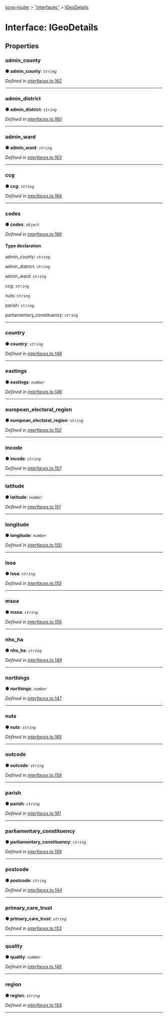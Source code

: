 [scvo-router](../README.md) > ["interfaces"](../modules/_interfaces_.md) > [IGeoDetails](../interfaces/_interfaces_.igeodetails.md)



# Interface: IGeoDetails


## Properties
<a id="admin_county"></a>

###  admin_county

**●  admin_county**:  *`string`* 

*Defined in [interfaces.ts:162](https://github.com/scvodigital/scvo-router/blob/2a23180/src/interfaces.ts#L162)*





___

<a id="admin_district"></a>

###  admin_district

**●  admin_district**:  *`string`* 

*Defined in [interfaces.ts:160](https://github.com/scvodigital/scvo-router/blob/2a23180/src/interfaces.ts#L160)*





___

<a id="admin_ward"></a>

###  admin_ward

**●  admin_ward**:  *`string`* 

*Defined in [interfaces.ts:163](https://github.com/scvodigital/scvo-router/blob/2a23180/src/interfaces.ts#L163)*





___

<a id="ccg"></a>

###  ccg

**●  ccg**:  *`string`* 

*Defined in [interfaces.ts:164](https://github.com/scvodigital/scvo-router/blob/2a23180/src/interfaces.ts#L164)*





___

<a id="codes"></a>

###  codes

**●  codes**:  *`object`* 

*Defined in [interfaces.ts:166](https://github.com/scvodigital/scvo-router/blob/2a23180/src/interfaces.ts#L166)*


#### Type declaration




 admin_county: `string`






 admin_district: `string`






 admin_ward: `string`






 ccg: `string`






 nuts: `string`






 parish: `string`






 parliamentary_constituency: `string`







___

<a id="country"></a>

###  country

**●  country**:  *`string`* 

*Defined in [interfaces.ts:148](https://github.com/scvodigital/scvo-router/blob/2a23180/src/interfaces.ts#L148)*





___

<a id="eastings"></a>

###  eastings

**●  eastings**:  *`number`* 

*Defined in [interfaces.ts:146](https://github.com/scvodigital/scvo-router/blob/2a23180/src/interfaces.ts#L146)*





___

<a id="european_electoral_region"></a>

###  european_electoral_region

**●  european_electoral_region**:  *`string`* 

*Defined in [interfaces.ts:152](https://github.com/scvodigital/scvo-router/blob/2a23180/src/interfaces.ts#L152)*





___

<a id="incode"></a>

###  incode

**●  incode**:  *`string`* 

*Defined in [interfaces.ts:157](https://github.com/scvodigital/scvo-router/blob/2a23180/src/interfaces.ts#L157)*





___

<a id="latitude"></a>

###  latitude

**●  latitude**:  *`number`* 

*Defined in [interfaces.ts:151](https://github.com/scvodigital/scvo-router/blob/2a23180/src/interfaces.ts#L151)*





___

<a id="longitude"></a>

###  longitude

**●  longitude**:  *`number`* 

*Defined in [interfaces.ts:150](https://github.com/scvodigital/scvo-router/blob/2a23180/src/interfaces.ts#L150)*





___

<a id="lsoa"></a>

###  lsoa

**●  lsoa**:  *`string`* 

*Defined in [interfaces.ts:155](https://github.com/scvodigital/scvo-router/blob/2a23180/src/interfaces.ts#L155)*





___

<a id="msoa"></a>

###  msoa

**●  msoa**:  *`string`* 

*Defined in [interfaces.ts:156](https://github.com/scvodigital/scvo-router/blob/2a23180/src/interfaces.ts#L156)*





___

<a id="nhs_ha"></a>

###  nhs_ha

**●  nhs_ha**:  *`string`* 

*Defined in [interfaces.ts:149](https://github.com/scvodigital/scvo-router/blob/2a23180/src/interfaces.ts#L149)*





___

<a id="northings"></a>

###  northings

**●  northings**:  *`number`* 

*Defined in [interfaces.ts:147](https://github.com/scvodigital/scvo-router/blob/2a23180/src/interfaces.ts#L147)*





___

<a id="nuts-1"></a>

###  nuts

**●  nuts**:  *`string`* 

*Defined in [interfaces.ts:165](https://github.com/scvodigital/scvo-router/blob/2a23180/src/interfaces.ts#L165)*





___

<a id="outcode"></a>

###  outcode

**●  outcode**:  *`string`* 

*Defined in [interfaces.ts:158](https://github.com/scvodigital/scvo-router/blob/2a23180/src/interfaces.ts#L158)*





___

<a id="parish-1"></a>

###  parish

**●  parish**:  *`string`* 

*Defined in [interfaces.ts:161](https://github.com/scvodigital/scvo-router/blob/2a23180/src/interfaces.ts#L161)*





___

<a id="parliamentary_constituency-1"></a>

###  parliamentary_constituency

**●  parliamentary_constituency**:  *`string`* 

*Defined in [interfaces.ts:159](https://github.com/scvodigital/scvo-router/blob/2a23180/src/interfaces.ts#L159)*





___

<a id="postcode"></a>

###  postcode

**●  postcode**:  *`string`* 

*Defined in [interfaces.ts:144](https://github.com/scvodigital/scvo-router/blob/2a23180/src/interfaces.ts#L144)*





___

<a id="primary_care_trust"></a>

###  primary_care_trust

**●  primary_care_trust**:  *`string`* 

*Defined in [interfaces.ts:153](https://github.com/scvodigital/scvo-router/blob/2a23180/src/interfaces.ts#L153)*





___

<a id="quality"></a>

###  quality

**●  quality**:  *`number`* 

*Defined in [interfaces.ts:145](https://github.com/scvodigital/scvo-router/blob/2a23180/src/interfaces.ts#L145)*





___

<a id="region"></a>

###  region

**●  region**:  *`string`* 

*Defined in [interfaces.ts:154](https://github.com/scvodigital/scvo-router/blob/2a23180/src/interfaces.ts#L154)*





___


